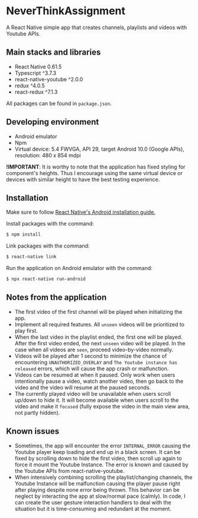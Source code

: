 # NeverThinkAssignment

A React Native simple app that creates channels, playlists and videos with Youtube APIs.

## Main stacks and libraries
- React Native 0.61.5
- Typescript ^3.7.3
- react-native-youtube ^2.0.0
- redux ^4.0.5
- react-redux ^7.1.3

All packages can be found in `package.json`.

## Developing environment
- Android emulator
- Npm
- Virtual device: 5.4 FWVGA, API 29, target Android 10.0 (Google APIs), resolution: 480 x 854 mdpi

<strong>!IMPORTANT</strong>: It is worthy to note that the application has fixed styling for component's heights. Thus I encourage using the same virtual
device or devices with similar height to have the best testing experience.

## Installation
Make sure to follow <a href="https://facebook.github.io/react-native/docs/getting-started">React Native's Android installation guide.</a>

Install packages with the command:
```bash
$ npm install
```

Link packages with the command:
```bash
$ react-native link
```

Run the application on Android emulator with the command:
```bash
$ npx react-native run-android
```
## Notes from the application
- The first video of the first channel will be played when initializing the app.
- Implement all required features. All `unseen` videos will be prioritized to play first. 
- When the last video in the playlist ended, the first one will be played. After the first video ended, the next `unseen` video will be played. In the case when all videos are `seen`, proceed video-by-video normally.
- Videos will be played after 1 second to minimize the chance of encountering `UNAUTHORIZED_OVERLAY` and `The Youtube instance has released` errors, which will cause the app crash or malfunction.
- Videos can be resumed at when it paused. Only work when users intentionally pause a video, watch another video, then go back to the video and the video will resume at the paused seconds.
- The currently played video will be unavailable when users scroll up/down to hide it. It will become available when users scroll to the video and make it `focused` (fully expose the video in the main view area, not partly hidden).

## Known issues
- Sometimes, the app will encounter the error `INTERNAL_ERROR` causing the Youtube player keep loading and end up in a black screen. It can be fixed by scrolling down to hide the first video, then scroll up again to force it mount the Youtube Instance. The error is known and caused by the Youtube APIs from react-native-youtube.
- When intensively combining scrolling the playlist/changing channels, the Youtube Instance will be malfunction causing the player pause right after playing despite none error being thrown. This behavior can be neglect by interacting the app at slow/normal pace (calmly).
In code, I can create the user gesture interaction handlers to deal with the situation but it is time-consuming and redundant at the moment.
